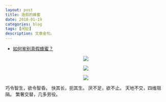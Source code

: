 ```yaml
---
layout: post
title: 造假的蜂蜜
date: 2018-01-19
categories: blog
tags: [闲扯]
description: 文章金句。
---
```

- [如何鉴别真假蜂蜜？](https://www.zhihu.com/question/20463681)
<center>
    <p><img src="https://pic2.zhimg.com/80/1a9df0770849fc372e1e826247ae0100_hd.jpg" align="center"></p>
</center>


<center>
    <p><img src="https://pic3.zhimg.com/80/ba8f55ca7d5a7659742145de5a2bfe55_hd.jpg" align="center"></p>
</center>


<center>
    <p><img src="https://pic2.zhimg.com/80/4771fb768d06e18f47dc0887744d1134_hd.jpg" align="center"></p>
</center>


巧令智生，欲令智昏。
快其长，扼其生。
厌不足，欲不止。
天地不交，四维阻隔。
繁奢交替，几多劳役。

